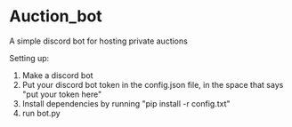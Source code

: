 # Auction_bot
A simple discord bot for hosting private auctions


Setting up:

1. Make a discord bot
2. Put your discord bot token in the config.json file, in the space that says "put your token here"
3. Install dependencies by running "pip install -r config.txt"
4. run bot.py
